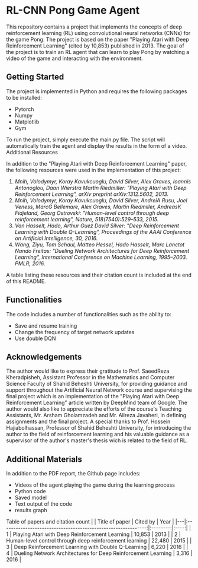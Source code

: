 # RL-CNN Pong Game Agent

This repository contains a project that implements the concepts of deep reinforcement learning (RL) using convolutional neural networks (CNNs) for the game Pong. The project is based on the paper "Playing Atari with Deep Reinforcement Learning" (cited by 10,853) published in 2013. The goal of the project is to train an RL agent that can learn to play Pong by watching a video of the game and interacting with the environment.
## Getting Started

The project is implemented in Python and requires the following packages to be installed:

   - Pytorch
   - Numpy
   - Matplotlib
   - Gym

To run the project, simply execute the main.py file. The script will automatically train the agent and display the results in the form of a video.
Additional Resources

In addition to the "Playing Atari with Deep Reinforcement Learning" paper, the following resources were used in the implementation of this project:

   1. *Mnih, Volodymyr, Koray Kavukcuoglu, David Silver, Alex Graves, Ioannis Antonoglou, Daan Wierstra Martin Riedmiller: "Playing Atari with Deep Reinforcement Learning", arXiv preprint arXiv:1312.5602, 2013.*
   2. *Mnih, Volodymyr, Koray Kavukcuoglu, David Silver, AndreiA Rusu, Joel Veness, MarcG Bellemare, Alex Graves, Martin Riedmiller, AndreasK Fidjeland, Georg Ostrovski: "Human-level control through deep reinforcement learning", Nature, 518(7540):529–533, 2015.*
   3. *Van Hasselt, Hado, Arthur Guez David Silver: "Deep Reinforcement Learning with Double Q-Learning", Proceedings of the AAAI Conference on Artificial Intelligence, 30, 2016.*
   4. *Wang, Ziyu, Tom Schaul, Matteo Hessel, Hado Hasselt, Marc Lanctot Nando Freitas: "Dueling Network Architectures for Deep Reinforcement Learning", International Conference on Machine Learning, 1995–2003. PMLR, 2016.*
    

A table listing these resources and their citation count is included at the end of this README.
## Functionalities

The code includes a number of functionalities such as the ability to:

   - Save and resume training
   - Change the frequency of target network updates
   - Use double DQN

## Acknowledgements

The author would like to express their gratitude to Prof. SaeedReza Kheradpisheh, Assistant Professor in the Mathematics and Computer Science Faculty of Shahid Beheshti University, for providing guidance and support throughout the Artificial Neural Network course and supervising the final project which is an implementation of the "Playing Atari with Deep Reinforcement Learning" article written by DeepMind team of Google. The author would also like to appreciate the efforts of the course's Teaching Assistants, Mr. Arsham Gholamzadeh and Mr. Alireza Javaheri, in defining assignments and the final project. A special thanks to Prof. Hossein Hajiabolhassan, Professor of Shahid Beheshti University, for introducing the author to the field of reinforcement learning and his valuable guidance as a supervisor of the author's master's thesis wich is related to the field of RL.

## Additional Materials

In addition to the PDF report, the Github page includes:

   - Videos of the agent playing the game during the learning process
   - Python code
   - Saved model
   - Text output of the code
   - results graph


Table of papers and citation count
|   |                         Title of paper                        | Cited by | Year |
|---|:-------------------------------------------------------------:|:--------:|:----:|
| 1 | Playing Atari with Deep Reinforcement Learning                |  10,853  | 2013 |
| 2 | Human-level control through deep reinforcement learning       |  22,480  | 2015 |
| 3 | Deep Reinforcement Learning with Double Q-Learning            |   6,220  | 2016 |
| 4 | Dueling Network Architectures for Deep Reinforcement Learning |   3,316  | 2016 |


